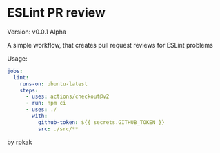 # ESLint PR review
Version: v0.0.1 Alpha

A simple workflow, that creates pull request reviews for ESLint problems

Usage:
```yaml
jobs:
  lint:
    runs-on: ubuntu-latest
    steps:
      - uses: actions/checkout@v2
      - run: npm ci
      - uses: ./
        with:
          github-token: ${{ secrets.GITHUB_TOKEN }}
          src: ./src/**
```

by [rpkak](https://github.com/rpkak)
